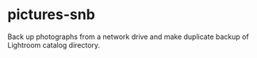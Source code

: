 # pictures-snb
Back up photographs from a network drive and make duplicate backup of Lightroom catalog directory.
